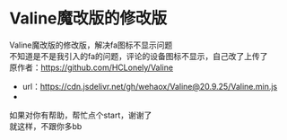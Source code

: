 # Valine魔改版的修改版
Valine魔改版的修改版，解决fa图标不显示问题  
不知道是不是我引入的fa的问题，评论的设备图标不显示，自己改了上传了  
原作者：https://github.com/HCLonely/Valine  
- url：https://cdn.jsdelivr.net/gh/wehaox/Valine@20.9.25/Valine.min.js  
- <script src='https://cdn.jsdelivr.net/gh/wehaox/Valine@20.9.25/Valine.min.js'></script>  
如果对你有帮助，帮忙点个start，谢谢了  
就这样，不跟你多bb  
